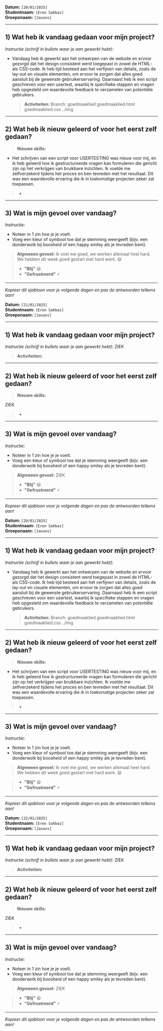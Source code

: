 **Datum:** `[20/01/2025]`  
**Studentnaam:** `[Eren Sahbaz]`  
**Groepsnaam:** `[Jasons]`

---

## 1) Wat heb ik vandaag gedaan voor mijn project?

_Instructie (schrijf in bullets waar je aan gewerkt hebt):_

- Vandaag heb ik gewerkt aan het ontwerpen van de website en ervoor gezorgd dat het design consistent werd toegepast in zowel de HTML- als CSS-code. Ik heb tijd besteed aan het verfijnen van details, zoals de lay-out en visuele elementen, om ervoor te zorgen dat alles goed aansluit bij de gewenste gebruikerservaring. Daarnaast heb ik een script geschreven voor een usertest, waarbij ik specifieke stappen en vragen heb opgesteld om waardevolle feedback te verzamelen van potentiële gebruikers.

  > **Activiteiten:** Branch: goedmaaklied
  > goedmaaklied.html
  > goedmaaklied.css
  > ../img

---

## 2) Wat heb ik nieuw geleerd of voor het eerst zelf gedaan?

> **Nieuwe skills:**

- Het schrijven van een script voor USERTESTING was nieuw voor mij, en ik heb geleerd hoe ik gestructureerde vragen kan formuleren die gericht zijn op het verkrijgen van bruikbare inzichten. Ik voelde me zelfverzekerd tijdens het proces en ben tevreden met het resultaat. Dit was een waardevolle ervaring die ik in toekomstige projecten zeker zal toepassen.

> -

---

## 3) Wat is mijn gevoel over vandaag?

_Instructie:_

- Noteer in 1 zin hoe je je voelt.
- Voeg een kleur of symbool toe dat je stemming weergeeft (bijv. een donderwolk bij boosheid of een happy smiley als je tevreden bent).

> **Algmeeen gevoel:** Ik voel me goed, we werken allemaal heel hard. We hebben dit week goed gestart met hard werk. :smiley:

> - **"Blij"** :smiley:
> - **"Gefrustreerd"** :zap:

---

_Kopieer dit sjabloon voor je volgende dagen en pas de antwoorden telkens aan!_

**Datum:** `[21/01/2025]`  
**Studentnaam:** `[Eren Sahbaz]`  
**Groepsnaam:** `[Jasons]`

---

## 1) Wat heb ik vandaag gedaan voor mijn project?

_Instructie (schrijf in bullets waar je aan gewerkt hebt):_
ZIEK

> **Activiteiten:**

---

## 2) Wat heb ik nieuw geleerd of voor het eerst zelf gedaan?

> **Nieuwe skills:**

ZIEK

> -

---

## 3) Wat is mijn gevoel over vandaag?

_Instructie:_

- Noteer in 1 zin hoe je je voelt.
- Voeg een kleur of symbool toe dat je stemming weergeeft (bijv. een donderwolk bij boosheid of een happy smiley als je tevreden bent).

> **Algmeeen gevoel:** ZIEK

> - **"Blij"** :smiley:
> - **"Gefrustreerd"** :zap:

---

_Kopieer dit sjabloon voor je volgende dagen en pas de antwoorden telkens aan!_

**Datum:** `[20/01/2025]`  
**Studentnaam:** `[Eren Sahbaz]`  
**Groepsnaam:** `[Jasons]`

---

## 1) Wat heb ik vandaag gedaan voor mijn project?

_Instructie (schrijf in bullets waar je aan gewerkt hebt):_

- Vandaag heb ik gewerkt aan het ontwerpen van de website en ervoor gezorgd dat het design consistent werd toegepast in zowel de HTML- als CSS-code. Ik heb tijd besteed aan het verfijnen van details, zoals de lay-out en visuele elementen, om ervoor te zorgen dat alles goed aansluit bij de gewenste gebruikerservaring. Daarnaast heb ik een script geschreven voor een usertest, waarbij ik specifieke stappen en vragen heb opgesteld om waardevolle feedback te verzamelen van potentiële gebruikers.

  > **Activiteiten:** Branch: goedmaaklied
  > goedmaaklied.html
  > goedmaaklied.css
  > ../img

---

## 2) Wat heb ik nieuw geleerd of voor het eerst zelf gedaan?

> **Nieuwe skills:**

- Het schrijven van een script voor USERTESTING was nieuw voor mij, en ik heb geleerd hoe ik gestructureerde vragen kan formuleren die gericht zijn op het verkrijgen van bruikbare inzichten. Ik voelde me zelfverzekerd tijdens het proces en ben tevreden met het resultaat. Dit was een waardevolle ervaring die ik in toekomstige projecten zeker zal toepassen.

> -

---

## 3) Wat is mijn gevoel over vandaag?

_Instructie:_

- Noteer in 1 zin hoe je je voelt.
- Voeg een kleur of symbool toe dat je stemming weergeeft (bijv. een donderwolk bij boosheid of een happy smiley als je tevreden bent).

> **Algmeeen gevoel:** Ik voel me goed, we werken allemaal heel hard. We hebben dit week goed gestart met hard werk. :smiley:

> - **"Blij"** :smiley:
> - **"Gefrustreerd"** :zap:

---

_Kopieer dit sjabloon voor je volgende dagen en pas de antwoorden telkens aan!_

**Datum:** `[22/01/2025]`  
**Studentnaam:** `[Eren Sahbaz]`  
**Groepsnaam:** `[Jasons]`

---

## 1) Wat heb ik vandaag gedaan voor mijn project?

_Instructie (schrijf in bullets waar je aan gewerkt hebt):_
ZIEK

> **Activiteiten:**

---

## 2) Wat heb ik nieuw geleerd of voor het eerst zelf gedaan?

> **Nieuwe skills:**

ZIEK

> -

---

## 3) Wat is mijn gevoel over vandaag?

_Instructie:_

- Noteer in 1 zin hoe je je voelt.
- Voeg een kleur of symbool toe dat je stemming weergeeft (bijv. een donderwolk bij boosheid of een happy smiley als je tevreden bent).

> **Algmeeen gevoel:** ZIEK

> - **"Blij"** :smiley:
> - **"Gefrustreerd"** :zap:

---

_Kopieer dit sjabloon voor je volgende dagen en pas de antwoorden telkens aan!_
